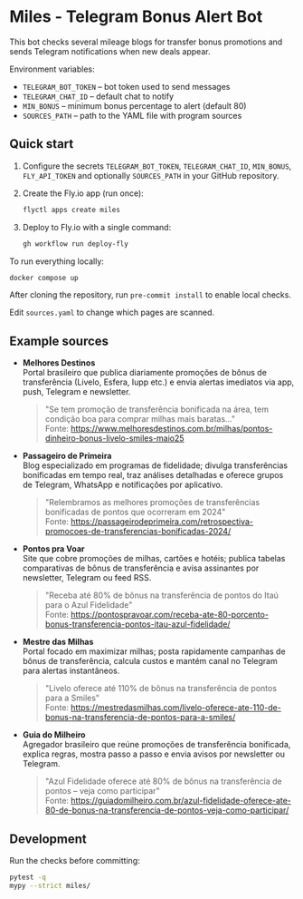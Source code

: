 # Miles - Telegram Bonus Alert Bot

This bot checks several mileage blogs for transfer bonus promotions and sends
Telegram notifications when new deals appear.

Environment variables:

- `TELEGRAM_BOT_TOKEN` – bot token used to send messages
- `TELEGRAM_CHAT_ID` – default chat to notify
- `MIN_BONUS` – minimum bonus percentage to alert (default 80)
- `SOURCES_PATH` – path to the YAML file with program sources

## Quick start

1. Configure the secrets `TELEGRAM_BOT_TOKEN`, `TELEGRAM_CHAT_ID`, `MIN_BONUS`,
   `FLY_API_TOKEN` and optionally `SOURCES_PATH` in your GitHub repository.

2. Create the Fly.io app (run once):

   ```bash
   flyctl apps create miles
   ```
3. Deploy to Fly.io with a single command:

   ```bash
   gh workflow run deploy-fly
   ```

To run everything locally:

```bash
docker compose up
```

After cloning the repository, run `pre-commit install` to enable local checks.

Edit `sources.yaml` to change which pages are scanned.

## Example sources

- **Melhores Destinos**<br>
  Portal brasileiro que publica diariamente promoções de bônus de transferência (Livelo, Esfera, Iupp etc.) e envia alertas imediatos via app, push, Telegram e newsletter.
  > "Se tem promoção de transferência bonificada na área, tem condição boa para comprar milhas mais baratas..."<br>
  Fonte: <https://www.melhoresdestinos.com.br/milhas/pontos-dinheiro-bonus-livelo-smiles-maio25>

- **Passageiro de Primeira**<br>
  Blog especializado em programas de fidelidade; divulga transferências bonificadas em tempo real, traz análises detalhadas e oferece grupos de Telegram, WhatsApp e notificações por aplicativo.
  > "Relembramos as melhores promoções de transferências bonificadas de pontos que ocorreram em 2024"<br>
  Fonte: <https://passageirodeprimeira.com/retrospectiva-promocoes-de-transferencias-bonificadas-2024/>

- **Pontos pra Voar**<br>
  Site que cobre promoções de milhas, cartões e hotéis; publica tabelas comparativas de bônus de transferência e avisa assinantes por newsletter, Telegram ou feed RSS.
  > "Receba até 80% de bônus na transferência de pontos do Itaú para o Azul Fidelidade"<br>
  Fonte: <https://pontospravoar.com/receba-ate-80-porcento-bonus-transferencia-pontos-itau-azul-fidelidade/>

- **Mestre das Milhas**<br>
  Portal focado em maximizar milhas; posta rapidamente campanhas de bônus de transferência, calcula custos e mantém canal no Telegram para alertas instantâneos.
  > "Livelo oferece até 110% de bônus na transferência de pontos para a Smiles"<br>
  Fonte: <https://mestredasmilhas.com/livelo-oferece-ate-110-de-bonus-na-transferencia-de-pontos-para-a-smiles/>

- **Guia do Milheiro**<br>
  Agregador brasileiro que reúne promoções de transferência bonificada, explica regras, mostra passo a passo e envia avisos por newsletter ou Telegram.
  > "Azul Fidelidade oferece até 80% de bônus na transferência de pontos – veja como participar"<br>
  Fonte: <https://guiadomilheiro.com.br/azul-fidelidade-oferece-ate-80-de-bonus-na-transferencia-de-pontos-veja-como-participar/>

## Development

Run the checks before committing:

```bash
pytest -q
mypy --strict miles/
```
